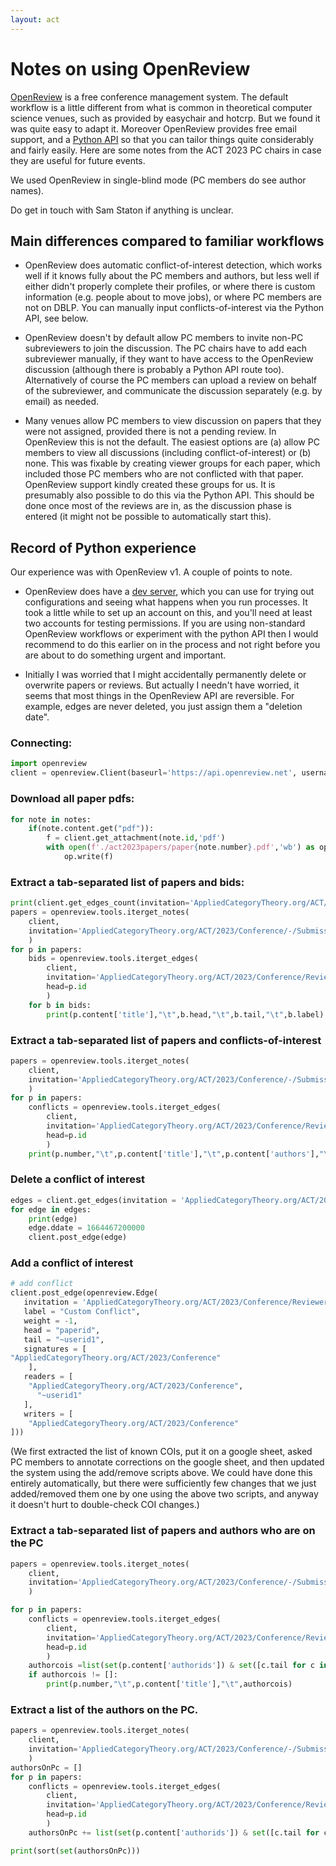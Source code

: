```yaml
---
layout: act
---
```


# Notes on using OpenReview

[OpenReview](https://openreview.net/) is a free conference management system. The default workflow is a little different from what is common in theoretical computer science venues, such as provided by easychair and hotcrp. But we found it was quite easy to adapt it. Moreover OpenReview provides free email support, and a [Python API](https://openreview-py.readthedocs.io/en/latest/) so that you can tailor things quite considerably and fairly easily. Here are some notes from the ACT 2023 PC chairs  in case they are useful for future events. 

We used OpenReview in single-blind mode (PC members do see author names). 

Do get in touch with Sam Staton if anything is unclear. 

## Main differences compared to familiar workflows

* OpenReview does automatic conflict-of-interest detection, which works well if it knows fully about the PC members and authors, but less well if either didn't properly complete their profiles, or where there is custom information (e.g. people about to move jobs), or where PC members are not on DBLP.  You can manually input conflicts-of-interest via the Python API, see below. 

* OpenReview doesn't by default allow PC members to invite non-PC subreviewers to join the discussion. The PC chairs have to add each subreviewer manually, if they want to have access to the OpenReview discussion (although there is probably a Python API route too). Alternatively of course the PC members can upload a review on behalf of the subreviewer, and communicate the discussion separately (e.g. by email) as needed.

* Many venues allow PC members to view discussion on papers that they were not assigned, provided there is not a pending review. In OpenReview this is not the default. The easiest options are (a) allow PC members to view all discussions (including conflict-of-interest) or (b) none. This was fixable by creating viewer groups for each paper, which included those PC members who are not conflicted with that paper. OpenReview support kindly created these groups for us. It is presumably also possible to do this via the Python API. This should be done once most of the reviews are in, as the discussion phase is entered (it might not be possible to automatically start this). 

## Record of Python experience

Our experience was with OpenReview v1. A couple of points to note.

* OpenReview does have a [dev server](https://dev.openreview.net/), which you can use for trying out configurations and seeing what happens when you run processes. It took a little while to set up an account on this, and you'll need at least two accounts for testing permissions. If you are using non-standard OpenReview workflows or experiment with the python API then I would recommend to do this earlier on in the process and not right before you are about to do something urgent and important. 

* Initially I was worried that I might accidentally permanently delete or overwrite papers or reviews. But actually I needn't have worried, it seems that most things in the OpenReview API are reversible. For example, edges are never deleted, you just assign them a "deletion date". 

### Connecting: 

```py 
import openreview
client = openreview.Client(baseurl='https://api.openreview.net', username='redacted', password='redacted')
```

### Download all paper pdfs:

```py
for note in notes:
    if(note.content.get("pdf")):
        f = client.get_attachment(note.id,'pdf')
        with open(f'./act2023papers/paper{note.number}.pdf','wb') as op: 
            op.write(f)
```

### Extract a tab-separated list of papers and bids:

```py
print(client.get_edges_count(invitation='AppliedCategoryTheory.org/ACT/2023/Conference/Reviewers/-/Bid'))
papers = openreview.tools.iterget_notes(
    client, 
	invitation='AppliedCategoryTheory.org/ACT/2023/Conference/-/Submission',
    )
for p in papers:
    bids = openreview.tools.iterget_edges(
        client,
		invitation='AppliedCategoryTheory.org/ACT/2023/Conference/Reviewers/-/Bid',
        head=p.id
        )
    for b in bids:
        print(p.content['title'],"\t",b.head,"\t",b.tail,"\t",b.label)
```

### Extract a tab-separated list of papers and conflicts-of-interest

```py
papers = openreview.tools.iterget_notes(
    client,
    invitation='AppliedCategoryTheory.org/ACT/2023/Conference/-/Submission',
    )
for p in papers:
    conflicts = openreview.tools.iterget_edges(
        client,
        invitation='AppliedCategoryTheory.org/ACT/2023/Conference/Reviewers/-/Conflict',
        head=p.id
        )
    print(p.number,"\t",p.content['title'],"\t",p.content['authors'],"\t",[c.tail for c in conflicts if c.weight==-1 ])
```


### Delete a conflict of interest

```py
edges = client.get_edges(invitation = 'AppliedCategoryTheory.org/ACT/2023/Conference/Reviewers/-/Conflict',head='paperid',tail='~userid1')
for edge in edges:
    print(edge)
    edge.ddate = 1664467200000
    client.post_edge(edge)
```

### Add a conflict of interest

```py
# add conflict
client.post_edge(openreview.Edge(
   invitation = 'AppliedCategoryTheory.org/ACT/2023/Conference/Reviewers/-/Conflict',
   label = "Custom Conflict", 
   weight = -1, 
   head = "paperid", 
   tail = "~userid1",
   signatures = [
"AppliedCategoryTheory.org/ACT/2023/Conference"
    ],
   readers = [
    "AppliedCategoryTheory.org/ACT/2023/Conference",
      "~userid1"
   ],
   writers = [
    "AppliedCategoryTheory.org/ACT/2023/Conference"
]))
```

(We first extracted the list of known COIs, put it on a google sheet, asked PC members to annotate corrections on the google sheet, and then updated the system using the add/remove scripts above. We could have done this entirely automatically, but there were sufficiently few changes that we just added/removed them one by one using the above two scripts, and anyway it doesn't hurt to double-check COI changes.)


### Extract a tab-separated list of papers and authors who are on the PC

```py
papers = openreview.tools.iterget_notes(
    client,
    invitation='AppliedCategoryTheory.org/ACT/2023/Conference/-/Submission',
    )

for p in papers:
    conflicts = openreview.tools.iterget_edges(
        client,
        invitation='AppliedCategoryTheory.org/ACT/2023/Conference/Reviewers/-/Conflict',
        head=p.id
        )
    authorcois =list(set(p.content['authorids']) & set([c.tail for c in conflicts if c.weight==-1 ]))
    if authorcois != []:
        print(p.number,"\t",p.content['title'],"\t",authorcois)
```		
	
### Extract a list of the authors on the PC.

```py
papers = openreview.tools.iterget_notes(
    client,
    invitation='AppliedCategoryTheory.org/ACT/2023/Conference/-/Submission',
    )
authorsOnPc = []
for p in papers:
    conflicts = openreview.tools.iterget_edges(
        client,
        invitation='AppliedCategoryTheory.org/ACT/2023/Conference/Reviewers/-/Conflict',
        head=p.id
        )
    authorsOnPc += list(set(p.content['authorids']) & set([c.tail for c in conflicts if c.weight==-1 ]))

print(sort(set(authorsOnPc)))
```
